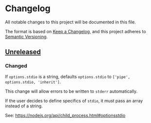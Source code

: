 # Changelog

All notable changes to this project will be documented in this file.

The format is based on [Keep a Changelog](https://keepachangelog.com/en/1.1.0/),
and this project adheres to [Semantic Versioning](https://semver.org/spec/v2.0.0.html).

## [Unreleased]

### Changed

If `options.stdio` is a string, defaults `options.stdio` to `['pipe', options.stdio, 'inherit']`.

This change will allow errors to be written to `stderr` automatically.

If the user decides to define specifics of `stdio`, it must pass an array instead of a string.

See: https://nodejs.org/api/child_process.html#optionsstdio

[unreleased]: https://github.com/olivierlacan/keep-a-changelog/compare/v0.1.3...HEAD
[0.1.3]: https://github.com/olivierlacan/keep-a-changelog/compare/v0.1.2...v0.1.3
[0.1.2]: https://github.com/olivierlacan/keep-a-changelog/compare/v0.1.1...v0.1.2
[0.1.1]: https://github.com/olivierlacan/keep-a-changelog/compare/v0.1.0...v0.1.1
[0.1.0]: https://github.com/olivierlacan/keep-a-changelog/compare/v0.0.10...v0.1.0
[0.0.10]: https://github.com/olivierlacan/keep-a-changelog/compare/v0.0.9...v0.0.10
[0.0.9]: https://github.com/olivierlacan/keep-a-changelog/compare/v0.0.8...v0.0.9
[0.0.8]: https://github.com/olivierlacan/keep-a-changelog/compare/v0.0.7...v0.0.8
[0.0.7]: https://github.com/olivierlacan/keep-a-changelog/compare/v0.0.6...v0.0.7
[0.0.6]: https://github.com/olivierlacan/keep-a-changelog/compare/v0.0.5...v0.0.6
[0.0.5]: https://github.com/olivierlacan/keep-a-changelog/releases/tag/v0.0.5

